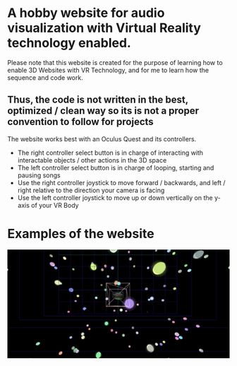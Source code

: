 # A hobby website for audio visualization with Virtual Reality technology enabled.

Please note that this website is created for the purpose of learning how to enable 3D Websites with VR Technology, and for me to learn how the sequence and code work.
## Thus, the code is not written in the best, optimized / clean way so its is not a proper convention to follow for projects

The website works best with an Oculus Quest and its controllers.

* The right controller select button is in charge of interacting with interactable objects / other actions in the 3D space
* The left controller select button is in charge of looping, starting and pausing songs
* Use the right controller joystick to move forward / backwards, and left / right relative to the direction your camera is facing
* Use the left controller joystick to move up or down vertically on the y-axis of your VR Body

# Examples of the website
![alt text](./readMe/exp1.png)
